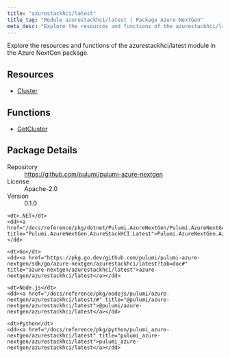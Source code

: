 ```yaml
---
title: "azurestackhci/latest"
title_tag: "Module azurestackhci/latest | Package Azure NextGen"
meta_desc: "Explore the resources and functions of the azurestackhci/latest module in the Azure NextGen package."
---
```


<!-- WARNING: this file was generated by Pulumi Docs Generator. -->
<!-- Do not edit by hand unless you're certain you know what you are doing! -->

Explore the resources and functions of the azurestackhci/latest module in the Azure NextGen package.

<h2 id="resources">Resources</h2>
<ul class="api">
    <li><a href="cluster" title="Cluster"><span class="symbol resource"></span>Cluster</a></li>
</ul>

<h2 id="functions">Functions</h2>
<ul class="api">
    <li><a href="getcluster" title="GetCluster"><span class="symbol function"></span>GetCluster</a></li>
</ul>

<h2 id="package-details">Package Details</h2>
<dl class="package-details">
	<dt>Repository</dt>
	<dd><a href="https://github.com/pulumi/pulumi-azure-nextgen">https://github.com/pulumi/pulumi-azure-nextgen</a></dd>
	<dt>License</dt>
	<dd>Apache-2.0</dd>
	<dt>Version</dt>
	<dd>0.1.0</dd>
</dl>



<dl class="tabular">

    <dt>.NET</dt>
    <dd><a href="/docs/reference/pkg/dotnet/Pulumi.AzureNextGen/Pulumi.AzureNextGen.AzureStackHCI.Latest.html" title="Pulumi.AzureNextGen.AzureStackHCI.Latest">Pulumi.AzureNextGen.AzureStackHCI.Latest</a></dd>

    <dt>Go</dt>
    <dd><a href="https://pkg.go.dev/github.com/pulumi/pulumi-azure-nextgen/sdk/go/azure-nextgen/azurestackhci/latest?tab=doc#" title="azure-nextgen/azurestackhci/latest">azure-nextgen/azurestackhci/latest</a></dd>

    <dt>Node.js</dt>
    <dd><a href="/docs/reference/pkg/nodejs/pulumi/azure-nextgen/azurestackhci/latest/#" title="@pulumi/azure-nextgen/azurestackhci/latest">@pulumi/azure-nextgen/azurestackhci/latest</a></dd>

    <dt>Python</dt>
    <dd><a href="/docs/reference/pkg/python/pulumi_azure-nextgen/azurestackhci/latest" title="pulumi_azure-nextgen/azurestackhci/latest">pulumi_azure-nextgen/azurestackhci/latest</a></dd>

</dl>


